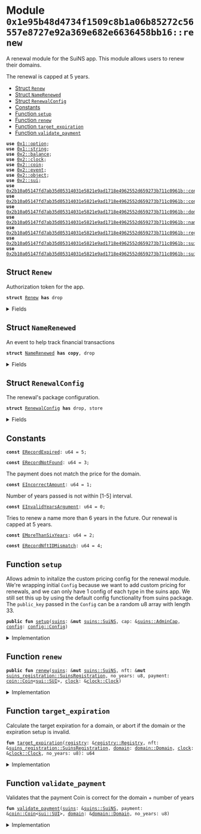 
<a name="0x1e95b48d4734f1509c8b1a06b85272c56557e8727e92a369e682e6636458bb16_renew"></a>

# Module `0x1e95b48d4734f1509c8b1a06b85272c56557e8727e92a369e682e6636458bb16::renew`

A renewal module for the SuiNS app.
This module allows users to renew their domains.

The renewal is capped at 5 years.


-  [Struct `Renew`](#0x1e95b48d4734f1509c8b1a06b85272c56557e8727e92a369e682e6636458bb16_renew_Renew)
-  [Struct `NameRenewed`](#0x1e95b48d4734f1509c8b1a06b85272c56557e8727e92a369e682e6636458bb16_renew_NameRenewed)
-  [Struct `RenewalConfig`](#0x1e95b48d4734f1509c8b1a06b85272c56557e8727e92a369e682e6636458bb16_renew_RenewalConfig)
-  [Constants](#@Constants_0)
-  [Function `setup`](#0x1e95b48d4734f1509c8b1a06b85272c56557e8727e92a369e682e6636458bb16_renew_setup)
-  [Function `renew`](#0x1e95b48d4734f1509c8b1a06b85272c56557e8727e92a369e682e6636458bb16_renew_renew)
-  [Function `target_expiration`](#0x1e95b48d4734f1509c8b1a06b85272c56557e8727e92a369e682e6636458bb16_renew_target_expiration)
-  [Function `validate_payment`](#0x1e95b48d4734f1509c8b1a06b85272c56557e8727e92a369e682e6636458bb16_renew_validate_payment)


<pre><code><b>use</b> <a href="dependencies/move-stdlib/option.md#0x1_option">0x1::option</a>;
<b>use</b> <a href="dependencies/move-stdlib/string.md#0x1_string">0x1::string</a>;
<b>use</b> <a href="dependencies/sui-framework/balance.md#0x2_balance">0x2::balance</a>;
<b>use</b> <a href="dependencies/sui-framework/clock.md#0x2_clock">0x2::clock</a>;
<b>use</b> <a href="dependencies/sui-framework/coin.md#0x2_coin">0x2::coin</a>;
<b>use</b> <a href="dependencies/sui-framework/event.md#0x2_event">0x2::event</a>;
<b>use</b> <a href="dependencies/sui-framework/object.md#0x2_object">0x2::object</a>;
<b>use</b> <a href="dependencies/sui-framework/sui.md#0x2_sui">0x2::sui</a>;
<b>use</b> <a href="dependencies/suins/config.md#0x2b10a05147fd7ab35d05314031e5821e9ad1718e4962552d659273b711c0961b_config">0x2b10a05147fd7ab35d05314031e5821e9ad1718e4962552d659273b711c0961b::config</a>;
<b>use</b> <a href="dependencies/suins/constants.md#0x2b10a05147fd7ab35d05314031e5821e9ad1718e4962552d659273b711c0961b_constants">0x2b10a05147fd7ab35d05314031e5821e9ad1718e4962552d659273b711c0961b::constants</a>;
<b>use</b> <a href="dependencies/suins/domain.md#0x2b10a05147fd7ab35d05314031e5821e9ad1718e4962552d659273b711c0961b_domain">0x2b10a05147fd7ab35d05314031e5821e9ad1718e4962552d659273b711c0961b::domain</a>;
<b>use</b> <a href="dependencies/suins/name_record.md#0x2b10a05147fd7ab35d05314031e5821e9ad1718e4962552d659273b711c0961b_name_record">0x2b10a05147fd7ab35d05314031e5821e9ad1718e4962552d659273b711c0961b::name_record</a>;
<b>use</b> <a href="dependencies/suins/registry.md#0x2b10a05147fd7ab35d05314031e5821e9ad1718e4962552d659273b711c0961b_registry">0x2b10a05147fd7ab35d05314031e5821e9ad1718e4962552d659273b711c0961b::registry</a>;
<b>use</b> <a href="dependencies/suins/suins.md#0x2b10a05147fd7ab35d05314031e5821e9ad1718e4962552d659273b711c0961b_suins">0x2b10a05147fd7ab35d05314031e5821e9ad1718e4962552d659273b711c0961b::suins</a>;
<b>use</b> <a href="dependencies/suins/suins_registration.md#0x2b10a05147fd7ab35d05314031e5821e9ad1718e4962552d659273b711c0961b_suins_registration">0x2b10a05147fd7ab35d05314031e5821e9ad1718e4962552d659273b711c0961b::suins_registration</a>;
</code></pre>



<a name="0x1e95b48d4734f1509c8b1a06b85272c56557e8727e92a369e682e6636458bb16_renew_Renew"></a>

## Struct `Renew`

Authorization token for the app.


<pre><code><b>struct</b> <a href="renew.md#0x1e95b48d4734f1509c8b1a06b85272c56557e8727e92a369e682e6636458bb16_renew_Renew">Renew</a> <b>has</b> drop
</code></pre>



<details>
<summary>Fields</summary>


<dl>
<dt>
<code>dummy_field: bool</code>
</dt>
<dd>

</dd>
</dl>


</details>

<a name="0x1e95b48d4734f1509c8b1a06b85272c56557e8727e92a369e682e6636458bb16_renew_NameRenewed"></a>

## Struct `NameRenewed`

An event to help track financial transactions


<pre><code><b>struct</b> <a href="renew.md#0x1e95b48d4734f1509c8b1a06b85272c56557e8727e92a369e682e6636458bb16_renew_NameRenewed">NameRenewed</a> <b>has</b> <b>copy</b>, drop
</code></pre>



<details>
<summary>Fields</summary>


<dl>
<dt>
<code><a href="dependencies/suins/domain.md#0x2b10a05147fd7ab35d05314031e5821e9ad1718e4962552d659273b711c0961b_domain">domain</a>: <a href="dependencies/suins/domain.md#0x2b10a05147fd7ab35d05314031e5821e9ad1718e4962552d659273b711c0961b_domain_Domain">domain::Domain</a></code>
</dt>
<dd>

</dd>
<dt>
<code>amount: u64</code>
</dt>
<dd>

</dd>
</dl>


</details>

<a name="0x1e95b48d4734f1509c8b1a06b85272c56557e8727e92a369e682e6636458bb16_renew_RenewalConfig"></a>

## Struct `RenewalConfig`

The renewal's package configuration.


<pre><code><b>struct</b> <a href="renew.md#0x1e95b48d4734f1509c8b1a06b85272c56557e8727e92a369e682e6636458bb16_renew_RenewalConfig">RenewalConfig</a> <b>has</b> drop, store
</code></pre>



<details>
<summary>Fields</summary>


<dl>
<dt>
<code><a href="dependencies/suins/config.md#0x2b10a05147fd7ab35d05314031e5821e9ad1718e4962552d659273b711c0961b_config">config</a>: <a href="dependencies/suins/config.md#0x2b10a05147fd7ab35d05314031e5821e9ad1718e4962552d659273b711c0961b_config_Config">config::Config</a></code>
</dt>
<dd>

</dd>
</dl>


</details>

<a name="@Constants_0"></a>

## Constants


<a name="0x1e95b48d4734f1509c8b1a06b85272c56557e8727e92a369e682e6636458bb16_renew_ERecordExpired"></a>



<pre><code><b>const</b> <a href="renew.md#0x1e95b48d4734f1509c8b1a06b85272c56557e8727e92a369e682e6636458bb16_renew_ERecordExpired">ERecordExpired</a>: u64 = 5;
</code></pre>



<a name="0x1e95b48d4734f1509c8b1a06b85272c56557e8727e92a369e682e6636458bb16_renew_ERecordNotFound"></a>



<pre><code><b>const</b> <a href="renew.md#0x1e95b48d4734f1509c8b1a06b85272c56557e8727e92a369e682e6636458bb16_renew_ERecordNotFound">ERecordNotFound</a>: u64 = 3;
</code></pre>



<a name="0x1e95b48d4734f1509c8b1a06b85272c56557e8727e92a369e682e6636458bb16_renew_EIncorrectAmount"></a>

The payment does not match the price for the domain.


<pre><code><b>const</b> <a href="renew.md#0x1e95b48d4734f1509c8b1a06b85272c56557e8727e92a369e682e6636458bb16_renew_EIncorrectAmount">EIncorrectAmount</a>: u64 = 1;
</code></pre>



<a name="0x1e95b48d4734f1509c8b1a06b85272c56557e8727e92a369e682e6636458bb16_renew_EInvalidYearsArgument"></a>

Number of years passed is not within [1-5] interval.


<pre><code><b>const</b> <a href="renew.md#0x1e95b48d4734f1509c8b1a06b85272c56557e8727e92a369e682e6636458bb16_renew_EInvalidYearsArgument">EInvalidYearsArgument</a>: u64 = 0;
</code></pre>



<a name="0x1e95b48d4734f1509c8b1a06b85272c56557e8727e92a369e682e6636458bb16_renew_EMoreThanSixYears"></a>

Tries to renew a name more than 6 years in the future.
Our renewal is capped at 5 years.


<pre><code><b>const</b> <a href="renew.md#0x1e95b48d4734f1509c8b1a06b85272c56557e8727e92a369e682e6636458bb16_renew_EMoreThanSixYears">EMoreThanSixYears</a>: u64 = 2;
</code></pre>



<a name="0x1e95b48d4734f1509c8b1a06b85272c56557e8727e92a369e682e6636458bb16_renew_ERecordNftIDMismatch"></a>



<pre><code><b>const</b> <a href="renew.md#0x1e95b48d4734f1509c8b1a06b85272c56557e8727e92a369e682e6636458bb16_renew_ERecordNftIDMismatch">ERecordNftIDMismatch</a>: u64 = 4;
</code></pre>



<a name="0x1e95b48d4734f1509c8b1a06b85272c56557e8727e92a369e682e6636458bb16_renew_setup"></a>

## Function `setup`

Allows admin to initalize the custom pricing config for the renewal module.
We're wrapping initial <code>Config</code> because we want to add custom pricing for renewals,
and we can only have 1 config of each type in the suins app.
We still set this up by using the default config functionality from suins package.
The <code>public_key</code> passed in the <code>Config</code> can be a random u8 array with length 33.


<pre><code><b>public</b> <b>fun</b> <a href="renew.md#0x1e95b48d4734f1509c8b1a06b85272c56557e8727e92a369e682e6636458bb16_renew_setup">setup</a>(<a href="dependencies/suins/suins.md#0x2b10a05147fd7ab35d05314031e5821e9ad1718e4962552d659273b711c0961b_suins">suins</a>: &<b>mut</b> <a href="dependencies/suins/suins.md#0x2b10a05147fd7ab35d05314031e5821e9ad1718e4962552d659273b711c0961b_suins_SuiNS">suins::SuiNS</a>, cap: &<a href="dependencies/suins/suins.md#0x2b10a05147fd7ab35d05314031e5821e9ad1718e4962552d659273b711c0961b_suins_AdminCap">suins::AdminCap</a>, <a href="dependencies/suins/config.md#0x2b10a05147fd7ab35d05314031e5821e9ad1718e4962552d659273b711c0961b_config">config</a>: <a href="dependencies/suins/config.md#0x2b10a05147fd7ab35d05314031e5821e9ad1718e4962552d659273b711c0961b_config_Config">config::Config</a>)
</code></pre>



<details>
<summary>Implementation</summary>


<pre><code><b>public</b> <b>fun</b> <a href="renew.md#0x1e95b48d4734f1509c8b1a06b85272c56557e8727e92a369e682e6636458bb16_renew_setup">setup</a>(<a href="dependencies/suins/suins.md#0x2b10a05147fd7ab35d05314031e5821e9ad1718e4962552d659273b711c0961b_suins">suins</a>: &<b>mut</b> SuiNS, cap: &AdminCap, <a href="dependencies/suins/config.md#0x2b10a05147fd7ab35d05314031e5821e9ad1718e4962552d659273b711c0961b_config">config</a>: Config) {
    <a href="dependencies/suins/suins.md#0x2b10a05147fd7ab35d05314031e5821e9ad1718e4962552d659273b711c0961b_suins_add_config">suins::add_config</a>&lt;<a href="renew.md#0x1e95b48d4734f1509c8b1a06b85272c56557e8727e92a369e682e6636458bb16_renew_RenewalConfig">RenewalConfig</a>&gt;(cap, <a href="dependencies/suins/suins.md#0x2b10a05147fd7ab35d05314031e5821e9ad1718e4962552d659273b711c0961b_suins">suins</a>, <a href="renew.md#0x1e95b48d4734f1509c8b1a06b85272c56557e8727e92a369e682e6636458bb16_renew_RenewalConfig">RenewalConfig</a> { <a href="dependencies/suins/config.md#0x2b10a05147fd7ab35d05314031e5821e9ad1718e4962552d659273b711c0961b_config">config</a> });
}
</code></pre>



</details>

<a name="0x1e95b48d4734f1509c8b1a06b85272c56557e8727e92a369e682e6636458bb16_renew_renew"></a>

## Function `renew`



<pre><code><b>public</b> <b>fun</b> <a href="renew.md#0x1e95b48d4734f1509c8b1a06b85272c56557e8727e92a369e682e6636458bb16_renew">renew</a>(<a href="dependencies/suins/suins.md#0x2b10a05147fd7ab35d05314031e5821e9ad1718e4962552d659273b711c0961b_suins">suins</a>: &<b>mut</b> <a href="dependencies/suins/suins.md#0x2b10a05147fd7ab35d05314031e5821e9ad1718e4962552d659273b711c0961b_suins_SuiNS">suins::SuiNS</a>, nft: &<b>mut</b> <a href="dependencies/suins/suins_registration.md#0x2b10a05147fd7ab35d05314031e5821e9ad1718e4962552d659273b711c0961b_suins_registration_SuinsRegistration">suins_registration::SuinsRegistration</a>, no_years: u8, payment: <a href="dependencies/sui-framework/coin.md#0x2_coin_Coin">coin::Coin</a>&lt;<a href="dependencies/sui-framework/sui.md#0x2_sui_SUI">sui::SUI</a>&gt;, <a href="dependencies/sui-framework/clock.md#0x2_clock">clock</a>: &<a href="dependencies/sui-framework/clock.md#0x2_clock_Clock">clock::Clock</a>)
</code></pre>



<details>
<summary>Implementation</summary>


<pre><code><b>public</b> <b>fun</b> <a href="renew.md#0x1e95b48d4734f1509c8b1a06b85272c56557e8727e92a369e682e6636458bb16_renew">renew</a>(
    <a href="dependencies/suins/suins.md#0x2b10a05147fd7ab35d05314031e5821e9ad1718e4962552d659273b711c0961b_suins">suins</a>: &<b>mut</b> SuiNS,
    nft: &<b>mut</b> SuinsRegistration,
    no_years: u8,
    payment: Coin&lt;SUI&gt;,
    <a href="dependencies/sui-framework/clock.md#0x2_clock">clock</a>: &Clock
) {
    // authorization occurs inside the call.
    <b>let</b> <a href="dependencies/suins/domain.md#0x2b10a05147fd7ab35d05314031e5821e9ad1718e4962552d659273b711c0961b_domain">domain</a> =  nft.<a href="dependencies/suins/domain.md#0x2b10a05147fd7ab35d05314031e5821e9ad1718e4962552d659273b711c0961b_domain">domain</a>();
    // check <b>if</b> the name is valid, for <b>public</b> registration
    // Also checks <b>if</b> the <a href="dependencies/suins/domain.md#0x2b10a05147fd7ab35d05314031e5821e9ad1718e4962552d659273b711c0961b_domain">domain</a> is not a subdomain, validates label lengths, TLD.
    <a href="dependencies/suins/config.md#0x2b10a05147fd7ab35d05314031e5821e9ad1718e4962552d659273b711c0961b_config_assert_valid_user_registerable_domain">config::assert_valid_user_registerable_domain</a>(&<a href="dependencies/suins/domain.md#0x2b10a05147fd7ab35d05314031e5821e9ad1718e4962552d659273b711c0961b_domain">domain</a>);

    // check that the payment is correct for the specified name.
    <a href="renew.md#0x1e95b48d4734f1509c8b1a06b85272c56557e8727e92a369e682e6636458bb16_renew_validate_payment">validate_payment</a>(<a href="dependencies/suins/suins.md#0x2b10a05147fd7ab35d05314031e5821e9ad1718e4962552d659273b711c0961b_suins">suins</a>, &payment, &<a href="dependencies/suins/domain.md#0x2b10a05147fd7ab35d05314031e5821e9ad1718e4962552d659273b711c0961b_domain">domain</a>, no_years);

    // Get <a href="dependencies/suins/registry.md#0x2b10a05147fd7ab35d05314031e5821e9ad1718e4962552d659273b711c0961b_registry">registry</a> (also checks that app is authorized) + start validating.
    <b>let</b> <a href="dependencies/suins/registry.md#0x2b10a05147fd7ab35d05314031e5821e9ad1718e4962552d659273b711c0961b_registry">registry</a> = <a href="dependencies/suins/suins.md#0x2b10a05147fd7ab35d05314031e5821e9ad1718e4962552d659273b711c0961b_suins_app_registry_mut">suins::app_registry_mut</a>&lt;<a href="renew.md#0x1e95b48d4734f1509c8b1a06b85272c56557e8727e92a369e682e6636458bb16_renew_Renew">Renew</a>, Registry&gt;(<a href="renew.md#0x1e95b48d4734f1509c8b1a06b85272c56557e8727e92a369e682e6636458bb16_renew_Renew">Renew</a> {}, <a href="dependencies/suins/suins.md#0x2b10a05147fd7ab35d05314031e5821e9ad1718e4962552d659273b711c0961b_suins">suins</a>);

    // Calculate target expiration. Aborts <b>if</b> expiration or selected years are invalid.
    <b>let</b> target_expiration = <a href="renew.md#0x1e95b48d4734f1509c8b1a06b85272c56557e8727e92a369e682e6636458bb16_renew_target_expiration">target_expiration</a>(<a href="dependencies/suins/registry.md#0x2b10a05147fd7ab35d05314031e5821e9ad1718e4962552d659273b711c0961b_registry">registry</a>, nft, <a href="dependencies/suins/domain.md#0x2b10a05147fd7ab35d05314031e5821e9ad1718e4962552d659273b711c0961b_domain">domain</a>, <a href="dependencies/sui-framework/clock.md#0x2_clock">clock</a>, no_years);

    // set the expiration of the NFT + the <a href="dependencies/suins/registry.md#0x2b10a05147fd7ab35d05314031e5821e9ad1718e4962552d659273b711c0961b_registry">registry</a>'s name record.
    <a href="dependencies/suins/registry.md#0x2b10a05147fd7ab35d05314031e5821e9ad1718e4962552d659273b711c0961b_registry">registry</a>.set_expiration_timestamp_ms(nft, <a href="dependencies/suins/domain.md#0x2b10a05147fd7ab35d05314031e5821e9ad1718e4962552d659273b711c0961b_domain">domain</a>, target_expiration);

    sui::event::emit(<a href="renew.md#0x1e95b48d4734f1509c8b1a06b85272c56557e8727e92a369e682e6636458bb16_renew_NameRenewed">NameRenewed</a> { <a href="dependencies/suins/domain.md#0x2b10a05147fd7ab35d05314031e5821e9ad1718e4962552d659273b711c0961b_domain">domain</a>, amount: <a href="dependencies/sui-framework/coin.md#0x2_coin_value">coin::value</a>(&payment) });
    <a href="dependencies/suins/suins.md#0x2b10a05147fd7ab35d05314031e5821e9ad1718e4962552d659273b711c0961b_suins_app_add_balance">suins::app_add_balance</a>(<a href="renew.md#0x1e95b48d4734f1509c8b1a06b85272c56557e8727e92a369e682e6636458bb16_renew_Renew">Renew</a> {}, <a href="dependencies/suins/suins.md#0x2b10a05147fd7ab35d05314031e5821e9ad1718e4962552d659273b711c0961b_suins">suins</a>, <a href="dependencies/sui-framework/coin.md#0x2_coin_into_balance">coin::into_balance</a>(payment));
}
</code></pre>



</details>

<a name="0x1e95b48d4734f1509c8b1a06b85272c56557e8727e92a369e682e6636458bb16_renew_target_expiration"></a>

## Function `target_expiration`

Calculate the target expiration for a domain,
or abort if the domain or the expiration setup is invalid.


<pre><code><b>fun</b> <a href="renew.md#0x1e95b48d4734f1509c8b1a06b85272c56557e8727e92a369e682e6636458bb16_renew_target_expiration">target_expiration</a>(<a href="dependencies/suins/registry.md#0x2b10a05147fd7ab35d05314031e5821e9ad1718e4962552d659273b711c0961b_registry">registry</a>: &<a href="dependencies/suins/registry.md#0x2b10a05147fd7ab35d05314031e5821e9ad1718e4962552d659273b711c0961b_registry_Registry">registry::Registry</a>, nft: &<a href="dependencies/suins/suins_registration.md#0x2b10a05147fd7ab35d05314031e5821e9ad1718e4962552d659273b711c0961b_suins_registration_SuinsRegistration">suins_registration::SuinsRegistration</a>, <a href="dependencies/suins/domain.md#0x2b10a05147fd7ab35d05314031e5821e9ad1718e4962552d659273b711c0961b_domain">domain</a>: <a href="dependencies/suins/domain.md#0x2b10a05147fd7ab35d05314031e5821e9ad1718e4962552d659273b711c0961b_domain_Domain">domain::Domain</a>, <a href="dependencies/sui-framework/clock.md#0x2_clock">clock</a>: &<a href="dependencies/sui-framework/clock.md#0x2_clock_Clock">clock::Clock</a>, no_years: u8): u64
</code></pre>



<details>
<summary>Implementation</summary>


<pre><code><b>fun</b> <a href="renew.md#0x1e95b48d4734f1509c8b1a06b85272c56557e8727e92a369e682e6636458bb16_renew_target_expiration">target_expiration</a>(
    <a href="dependencies/suins/registry.md#0x2b10a05147fd7ab35d05314031e5821e9ad1718e4962552d659273b711c0961b_registry">registry</a>: &Registry,
    nft: &SuinsRegistration,
    <a href="dependencies/suins/domain.md#0x2b10a05147fd7ab35d05314031e5821e9ad1718e4962552d659273b711c0961b_domain">domain</a>: Domain,
    <a href="dependencies/sui-framework/clock.md#0x2_clock">clock</a>: &Clock,
    no_years: u8,
): u64 {
    <b>let</b> name_record_option = <a href="dependencies/suins/registry.md#0x2b10a05147fd7ab35d05314031e5821e9ad1718e4962552d659273b711c0961b_registry">registry</a>.lookup(<a href="dependencies/suins/domain.md#0x2b10a05147fd7ab35d05314031e5821e9ad1718e4962552d659273b711c0961b_domain">domain</a>);
    // validate that the <a href="dependencies/suins/name_record.md#0x2b10a05147fd7ab35d05314031e5821e9ad1718e4962552d659273b711c0961b_name_record">name_record</a> still exists in the <a href="dependencies/suins/registry.md#0x2b10a05147fd7ab35d05314031e5821e9ad1718e4962552d659273b711c0961b_registry">registry</a>.
    <b>assert</b>!(<a href="dependencies/move-stdlib/option.md#0x1_option_is_some">option::is_some</a>(&name_record_option), <a href="renew.md#0x1e95b48d4734f1509c8b1a06b85272c56557e8727e92a369e682e6636458bb16_renew_ERecordNotFound">ERecordNotFound</a>);

    <b>let</b> <a href="dependencies/suins/name_record.md#0x2b10a05147fd7ab35d05314031e5821e9ad1718e4962552d659273b711c0961b_name_record">name_record</a> = <a href="dependencies/move-stdlib/option.md#0x1_option_destroy_some">option::destroy_some</a>(name_record_option);

    // Validate that the name <b>has</b> not expired. If it <b>has</b>, we can only re-purchase (and that might involve different pricing).
    <b>assert</b>!(!<a href="dependencies/suins/name_record.md#0x2b10a05147fd7ab35d05314031e5821e9ad1718e4962552d659273b711c0961b_name_record">name_record</a>.has_expired_past_grace_period(<a href="dependencies/sui-framework/clock.md#0x2_clock">clock</a>), <a href="renew.md#0x1e95b48d4734f1509c8b1a06b85272c56557e8727e92a369e682e6636458bb16_renew_ERecordExpired">ERecordExpired</a>);

    // validate that the supplied NFT ID matches the NFT ID of the <a href="dependencies/suins/registry.md#0x2b10a05147fd7ab35d05314031e5821e9ad1718e4962552d659273b711c0961b_registry">registry</a>.
    <b>assert</b>!(<a href="dependencies/suins/name_record.md#0x2b10a05147fd7ab35d05314031e5821e9ad1718e4962552d659273b711c0961b_name_record">name_record</a>.nft_id() == <a href="dependencies/sui-framework/object.md#0x2_object_id">object::id</a>(nft), <a href="renew.md#0x1e95b48d4734f1509c8b1a06b85272c56557e8727e92a369e682e6636458bb16_renew_ERecordNftIDMismatch">ERecordNftIDMismatch</a>);

    // Validate that the no_years supplied makes sense. (1-5).
    <b>assert</b>!(0 &lt; no_years && no_years &lt;= 5, <a href="renew.md#0x1e95b48d4734f1509c8b1a06b85272c56557e8727e92a369e682e6636458bb16_renew_EInvalidYearsArgument">EInvalidYearsArgument</a>);

    // calcualate target expiration!
    <b>let</b> target_expiration = <a href="dependencies/suins/name_record.md#0x2b10a05147fd7ab35d05314031e5821e9ad1718e4962552d659273b711c0961b_name_record">name_record</a>.expiration_timestamp_ms() + (no_years <b>as</b> u64) * <a href="dependencies/suins/constants.md#0x2b10a05147fd7ab35d05314031e5821e9ad1718e4962552d659273b711c0961b_constants_year_ms">constants::year_ms</a>();

    // validate that the target expiration is not more than 6 years in the future.
    <b>assert</b>!(<a href="renew.md#0x1e95b48d4734f1509c8b1a06b85272c56557e8727e92a369e682e6636458bb16_renew_target_expiration">target_expiration</a> &lt; <a href="dependencies/sui-framework/clock.md#0x2_clock">clock</a>.timestamp_ms() + (<a href="dependencies/suins/constants.md#0x2b10a05147fd7ab35d05314031e5821e9ad1718e4962552d659273b711c0961b_constants_year_ms">constants::year_ms</a>() * 6), <a href="renew.md#0x1e95b48d4734f1509c8b1a06b85272c56557e8727e92a369e682e6636458bb16_renew_EMoreThanSixYears">EMoreThanSixYears</a>);

    target_expiration
}
</code></pre>



</details>

<a name="0x1e95b48d4734f1509c8b1a06b85272c56557e8727e92a369e682e6636458bb16_renew_validate_payment"></a>

## Function `validate_payment`

Validates that the payment Coin is correct for the domain + number of years


<pre><code><b>fun</b> <a href="renew.md#0x1e95b48d4734f1509c8b1a06b85272c56557e8727e92a369e682e6636458bb16_renew_validate_payment">validate_payment</a>(<a href="dependencies/suins/suins.md#0x2b10a05147fd7ab35d05314031e5821e9ad1718e4962552d659273b711c0961b_suins">suins</a>: &<a href="dependencies/suins/suins.md#0x2b10a05147fd7ab35d05314031e5821e9ad1718e4962552d659273b711c0961b_suins_SuiNS">suins::SuiNS</a>, payment: &<a href="dependencies/sui-framework/coin.md#0x2_coin_Coin">coin::Coin</a>&lt;<a href="dependencies/sui-framework/sui.md#0x2_sui_SUI">sui::SUI</a>&gt;, <a href="dependencies/suins/domain.md#0x2b10a05147fd7ab35d05314031e5821e9ad1718e4962552d659273b711c0961b_domain">domain</a>: &<a href="dependencies/suins/domain.md#0x2b10a05147fd7ab35d05314031e5821e9ad1718e4962552d659273b711c0961b_domain_Domain">domain::Domain</a>, no_years: u8)
</code></pre>



<details>
<summary>Implementation</summary>


<pre><code><b>fun</b> <a href="renew.md#0x1e95b48d4734f1509c8b1a06b85272c56557e8727e92a369e682e6636458bb16_renew_validate_payment">validate_payment</a>(<a href="dependencies/suins/suins.md#0x2b10a05147fd7ab35d05314031e5821e9ad1718e4962552d659273b711c0961b_suins">suins</a>: &SuiNS, payment: &Coin&lt;SUI&gt;, <a href="dependencies/suins/domain.md#0x2b10a05147fd7ab35d05314031e5821e9ad1718e4962552d659273b711c0961b_domain">domain</a>: &Domain, no_years: u8){
    <b>let</b> <a href="dependencies/suins/config.md#0x2b10a05147fd7ab35d05314031e5821e9ad1718e4962552d659273b711c0961b_config">config</a> = <a href="dependencies/suins/suins.md#0x2b10a05147fd7ab35d05314031e5821e9ad1718e4962552d659273b711c0961b_suins">suins</a>.get_config&lt;<a href="renew.md#0x1e95b48d4734f1509c8b1a06b85272c56557e8727e92a369e682e6636458bb16_renew_RenewalConfig">RenewalConfig</a>&gt;();
    <b>let</b> label = <a href="dependencies/suins/domain.md#0x2b10a05147fd7ab35d05314031e5821e9ad1718e4962552d659273b711c0961b_domain">domain</a>.sld();
    <b>let</b> price = <a href="dependencies/suins/config.md#0x2b10a05147fd7ab35d05314031e5821e9ad1718e4962552d659273b711c0961b_config">config</a>.<a href="dependencies/suins/config.md#0x2b10a05147fd7ab35d05314031e5821e9ad1718e4962552d659273b711c0961b_config">config</a>.calculate_price((label.length() <b>as</b> u8), no_years);
    <b>assert</b>!(payment.value() == price, <a href="renew.md#0x1e95b48d4734f1509c8b1a06b85272c56557e8727e92a369e682e6636458bb16_renew_EIncorrectAmount">EIncorrectAmount</a>);
}
</code></pre>



</details>
